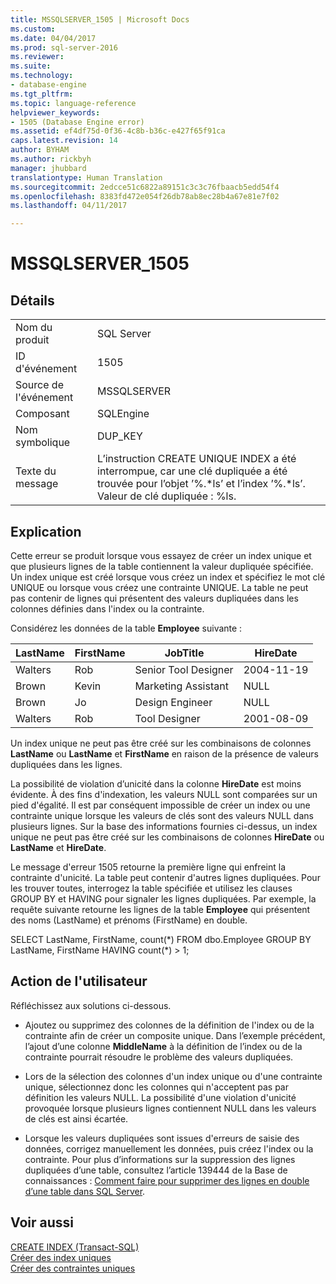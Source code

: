 ```yaml
---
title: MSSQLSERVER_1505 | Microsoft Docs
ms.custom: 
ms.date: 04/04/2017
ms.prod: sql-server-2016
ms.reviewer: 
ms.suite: 
ms.technology:
- database-engine
ms.tgt_pltfrm: 
ms.topic: language-reference
helpviewer_keywords:
- 1505 (Database Engine error)
ms.assetid: ef4df75d-0f36-4c8b-b36c-e427f65f91ca
caps.latest.revision: 14
author: BYHAM
ms.author: rickbyh
manager: jhubbard
translationtype: Human Translation
ms.sourcegitcommit: 2edcce51c6822a89151c3c3c76fbaacb5edd54f4
ms.openlocfilehash: 8383fd472e054f26db78ab8ec28b4a67e81e7f02
ms.lasthandoff: 04/11/2017

---
```

# <a name="mssqlserver1505"></a>MSSQLSERVER_1505
  
## <a name="details"></a>Détails  
  
|||  
|-|-|  
|Nom du produit|SQL Server|  
|ID d'événement|1505|  
|Source de l'événement|MSSQLSERVER|  
|Composant|SQLEngine|  
|Nom symbolique|DUP_KEY|  
|Texte du message|L’instruction CREATE UNIQUE INDEX a été interrompue, car une clé dupliquée a été trouvée pour l’objet ’%.*ls’ et l’index ’%.\*ls’.  Valeur de clé dupliquée : %ls.|  
  
## <a name="explanation"></a>Explication  
Cette erreur se produit lorsque vous essayez de créer un index unique et que plusieurs lignes de la table contiennent la valeur dupliquée spécifiée. Un index unique est créé lorsque vous créez un index et spécifiez le mot clé UNIQUE ou lorsque vous créez une contrainte UNIQUE. La table ne peut pas contenir de lignes qui présentent des valeurs dupliquées dans les colonnes définies dans l'index ou la contrainte.  
  
Considérez les données de la table **Employee** suivante :  
  
|LastName|FirstName|JobTitle|HireDate|  
|------------|-------------|------------|------------|  
|Walters|Rob|Senior Tool Designer|2004-11-19|  
|Brown|Kevin|Marketing Assistant|NULL|  
|Brown|Jo|Design Engineer|NULL|  
|Walters|Rob|Tool Designer|2001-08-09|  
  
Un index unique ne peut pas être créé sur les combinaisons de colonnes **LastName** ou **LastName** et **FirstName** en raison de la présence de valeurs dupliquées dans les lignes.  
  
La possibilité de violation d’unicité dans la colonne **HireDate** est moins évidente. À des fins d'indexation, les valeurs NULL sont comparées sur un pied d'égalité. Il est par conséquent impossible de créer un index ou une contrainte unique lorsque les valeurs de clés sont des valeurs NULL dans plusieurs lignes. Sur la base des informations fournies ci-dessus, un index unique ne peut pas être créé sur les combinaisons de colonnes **HireDate** ou **LastName** et **HireDate**.  
  
Le message d'erreur 1505 retourne la première ligne qui enfreint la contrainte d'unicité. La table peut contenir d'autres lignes dupliquées. Pour les trouver toutes, interrogez la table spécifiée et utilisez les clauses GROUP BY et HAVING pour signaler les lignes dupliquées. Par exemple, la requête suivante retourne les lignes de la table **Employee** qui présentent des noms (LastName) et prénoms (FirstName) en double.  
  
SELECT LastName, FirstName, count(*) FROM dbo.Employee GROUP BY LastName, FirstName HAVING count(\*) > 1;  
  
## <a name="user-action"></a>Action de l'utilisateur  
Réfléchissez aux solutions ci-dessous.  
  
-   Ajoutez ou supprimez des colonnes de la définition de l'index ou de la contrainte afin de créer un composite unique. Dans l’exemple précédent, l’ajout d’une colonne **MiddleName** à la définition de l’index ou de la contrainte pourrait résoudre le problème des valeurs dupliquées.  
  
-   Lors de la sélection des colonnes d'un index unique ou d'une contrainte unique, sélectionnez donc les colonnes qui n'acceptent pas par définition les valeurs NULL. La possibilité d'une violation d'unicité provoquée lorsque plusieurs lignes contiennent NULL dans les valeurs de clés est ainsi écartée.  
  
-   Lorsque les valeurs dupliquées sont issues d'erreurs de saisie des données, corrigez manuellement les données, puis créez l'index ou la contrainte. Pour plus d’informations sur la suppression des lignes dupliquées d’une table, consultez l’article 139444 de la Base de connaissances : [Comment faire pour supprimer des lignes en double d’une table dans SQL Server](http://support.microsoft.com/kb/139444).  
  
## <a name="see-also"></a>Voir aussi  
[CREATE INDEX &#40;Transact-SQL&#41;](~/t-sql/statements/create-index-transact-sql.md)  
[Créer des index uniques](~/relational-databases/indexes/create-unique-indexes.md)  
[Créer des contraintes uniques](~/relational-databases/tables/create-unique-constraints.md)  
  

